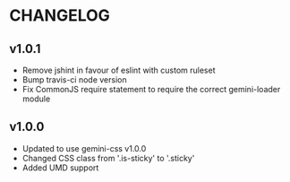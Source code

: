 # CHANGELOG

## v1.0.1

  - Remove jshint in favour of eslint with custom ruleset
  - Bump travis-ci node version
  - Fix CommonJS require statement to require the correct gemini-loader module

## v1.0.0

  - Updated to use gemini-css v1.0.0
  - Changed CSS class from '.is-sticky' to '.sticky'
  - Added UMD support
